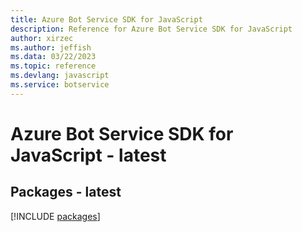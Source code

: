```yaml
---
title: Azure Bot Service SDK for JavaScript
description: Reference for Azure Bot Service SDK for JavaScript
author: xirzec
ms.author: jeffish
ms.data: 03/22/2023
ms.topic: reference
ms.devlang: javascript
ms.service: botservice
---
```

# Azure Bot Service SDK for JavaScript - latest
## Packages - latest
[!INCLUDE [packages](bot-service-index.md)]